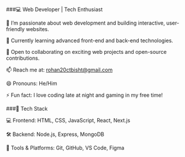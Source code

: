 ###💻 Web Developer | Tech Enthusiast

👀 I’m passionate about web development and building interactive, user-friendly websites.

🌱 Currently learning advanced front-end and back-end technologies.

💞️ Open to collaborating on exciting web projects and open-source contributions.

📫 Reach me at: rohan20ctbisht@gmail.com

😄 Pronouns: He/Him

⚡ Fun fact: I love coding late at night and gaming in my free time!

###🚀 Tech Stack

💻 Frontend: HTML, CSS, JavaScript, React, Next.js

🛠️ Backend: Node.js, Express, MongoDB

🎨 Tools & Platforms: Git, GitHub, VS Code, Figma
